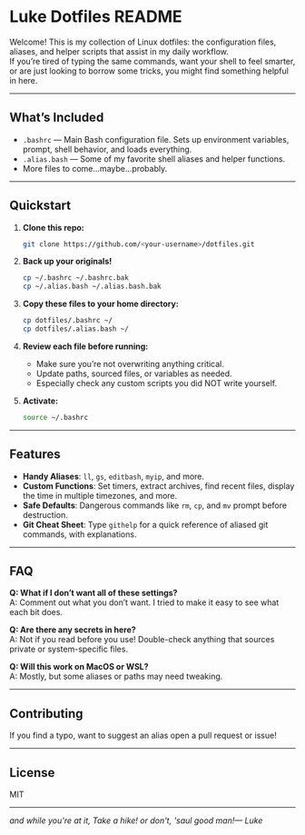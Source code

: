 # Luke Dotfiles README

Welcome! This is my collection of Linux dotfiles: the configuration files, aliases, and helper scripts that assist in my daily workflow.  
If you’re tired of typing the same commands, want your shell to feel smarter, or are just looking to borrow some tricks, you might find something helpful in here.

---
## What’s Included

- `.bashrc` — Main Bash configuration file. Sets up environment variables, prompt, shell behavior, and loads everything.
- `.alias.bash` — Some of my favorite shell aliases and helper functions.
- More files to come...maybe...probably.

---
## Quickstart

1. **Clone this repo:**
    ```bash
    git clone https://github.com/<your-username>/dotfiles.git
    ```
2. **Back up your originals!**
    ```bash
    cp ~/.bashrc ~/.bashrc.bak
    cp ~/.alias.bash ~/.alias.bash.bak
    ```
3. **Copy these files to your home directory:**
    ```bash
    cp dotfiles/.bashrc ~/
    cp dotfiles/.alias.bash ~/
    ```
4. **Review each file before running:**
    - Make sure you’re not overwriting anything critical.
    - Update paths, sourced files, or variables as needed.
    - Especially check any custom scripts you did NOT write yourself.

5. **Activate:**
    ```bash
    source ~/.bashrc
    ```

---
## Features

- **Handy Aliases**: `ll`, `gs`, `editbash`, `myip`, and more.
- **Custom Functions**: Set timers, extract archives, find recent files, display the time in multiple timezones, and more.
- **Safe Defaults**: Dangerous commands like `rm`, `cp`, and `mv` prompt before destruction.
- **Git Cheat Sheet**: Type `githelp` for a quick reference of aliased git commands, with explanations.

---
## FAQ

**Q: What if I don’t want all of these settings?**  
A: Comment out what you don’t want. I tried to make it easy to see what each bit does.

**Q: Are there any secrets in here?**  
A: Not if you read before you use! Double-check anything that sources private or system-specific files.

**Q: Will this work on MacOS or WSL?**  
A: Mostly, but some aliases or paths may need tweaking.

---
## Contributing

If you find a typo, want to suggest an alias open a pull request or issue!

---
## License

MIT

---

*and while you're at it, Take a hike! or don't, 'saul good man!— Luke*